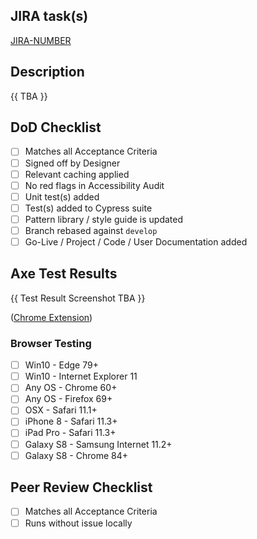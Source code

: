## JIRA task(s)

[JIRA-NUMBER](https://project.atlassian.net/browse/JIRA-NUMBER)

## Description

{{ TBA }}

## DoD Checklist

- [ ] Matches all Acceptance Criteria
- [ ] Signed off by Designer
- [ ] Relevant caching applied
- [ ] No red flags in Accessibility Audit
- [ ] Unit test(s) added
- [ ] Test(s) added to Cypress suite
- [ ] Pattern library / style guide is updated
- [ ] Branch rebased against `develop`
- [ ] Go-Live / Project / Code / User Documentation added

## Axe Test Results

{{ Test Result Screenshot TBA }}

([Chrome Extension](https://chrome.google.com/webstore/detail/axe/lhdoppojpmngadmnindnejefpokejbdd))

### Browser Testing

- [ ] Win10 - Edge 79+
- [ ] Win10 - Internet Explorer 11
- [ ] Any OS - Chrome 60+
- [ ] Any OS - Firefox 69+
- [ ] OSX - Safari 11.1+
- [ ] iPhone 8 - Safari 11.3+
- [ ] iPad Pro - Safari 11.3+
- [ ] Galaxy S8 - Samsung Internet 11.2+
- [ ] Galaxy S8 - Chrome 84+

## Peer Review Checklist

- [ ] Matches all Acceptance Criteria
- [ ] Runs without issue locally
